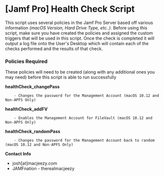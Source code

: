 # [Jamf Pro] Health Check Script
This script uses several policies in the Jamf Pro Server based off various information *(macOS Version, Hard Drive Type, etc..)*. Before using this script, make sure you have created the policies and assigned the custom triggers that will be used in this script. Once the check is completed it will output a log file onto the User's Desktop which will contain each of the checks performed and the results of that check.


### Policies Required

These policies will need to be created (along with any additional ones you may need) before this script is able to run successfully

**healthCheck\_changePass** 

		- Changes the password for the Management Account (macOS 10.12 and Non-APFS Only)

**healthCheck\_addFV** 
	
		- Enables the Management Account for FileVault (macOS 10.12 and Non-APFS Only)

**healthCheck\_randomPass** 
	
		- Changes the password for the Management Account back to random (macOS 10.12 and Non-APFS Only)



**Contact Info**
- josh[at]macjeezy.com
- JAMFnation - therealmacjeezy
